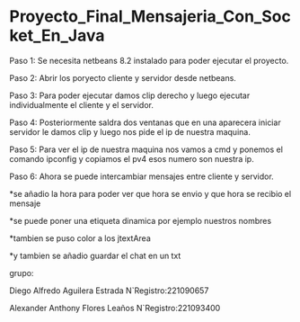 # Proyecto_Final_Mensajeria_Con_Socket_En_Java
Paso 1: Se necesita netbeans 8.2 instalado para poder ejecutar el proyecto.

Paso 2: Abrir los poryecto cliente y servidor desde netbeans.

Paso 3: Para poder ejecutar damos clip derecho y luego ejecutar individualmente el cliente y el servidor.

Paso 4: Posteriormente saldra dos ventanas que en una aparecera iniciar servidor le damos clip y luego nos pide el ip de nuestra maquina.

Paso 5: Para ver el ip de nuestra maquina nos vamos a cmd y ponemos el comando ipconfig y copiamos el pv4 esos numero son nuestra ip.

Paso 6: Ahora se puede intercambiar mensajes entre cliente y servidor.

*se añadio la hora para poder ver que hora se envio y que hora se recibio el mensaje

*se puede poner una etiqueta dinamica por ejemplo nuestros nombres

*tambien se puso color a los jtextArea

*y tambien se añadio guardar el chat en un txt

grupo: 

Diego Alfredo Aguilera Estrada   N`Registro:221090657

Alexander Anthony Flores Leaños  N`Registro:221093400

